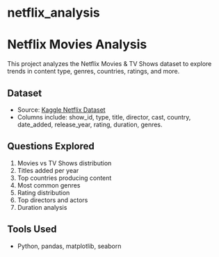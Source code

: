 # netflix_analysis
# Netflix Movies Analysis

This project analyzes the Netflix Movies & TV Shows dataset to explore trends in content type, genres, countries, ratings, and more.

## Dataset
- Source: [Kaggle Netflix Dataset](https://www.kaggle.com/shivamb/netflix-shows)
- Columns include: show_id, type, title, director, cast, country, date_added, release_year, rating, duration, genres.

## Questions Explored
1. Movies vs TV Shows distribution
2. Titles added per year
3. Top countries producing content
4. Most common genres
5. Rating distribution
6. Top directors and actors
7. Duration analysis

## Tools Used
- Python, pandas, matplotlib, seaborn
